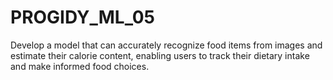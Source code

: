 # PROGIDY_ML_05
Develop a model that can accurately recognize food items from images and estimate their calorie content, enabling users to track their dietary intake and make informed food choices.
